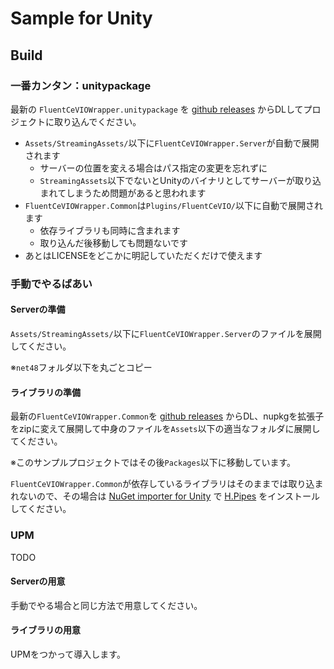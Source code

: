 # Sample for Unity

## Build

### 一番カンタン：unitypackage

最新の `FluentCeVIOWrapper.unitypackage` を [github releases](https://github.com/InuInu2022/FluentCeVIOWrapper/releases) からDLしてプロジェクトに取り込んでください。

- `Assets/StreamingAssets/`以下に`FluentCeVIOWrapper.Server`が自動で展開されます
  - サーバーの位置を変える場合はパス指定の変更を忘れずに
  - `StreamingAssets`以下でないとUnityのバイナリとしてサーバーが取り込まれてしまうため問題があると思われます
- `FluentCeVIOWrapper.Common`は`Plugins/FluentCeVIO/`以下に自動で展開されます
  - 依存ライブラリも同時に含まれます
  - 取り込んだ後移動しても問題ないです
- あとはLICENSEをどこかに明記していただくだけで使えます

### 手動でやるばあい

#### Serverの準備

`Assets/StreamingAssets/`以下に`FluentCeVIOWrapper.Server`のファイルを展開してください。

※`net48`フォルダ以下を丸ごとコピー

#### ライブラリの準備

最新の`FluentCeVIOWrapper.Common`を [github releases](https://github.com/InuInu2022/FluentCeVIOWrapper/releases) からDL、nupkgを拡張子をzipに変えて展開して中身のファイルを`Assets`以下の適当なフォルダに展開してください。

※このサンプルプロジェクトではその後`Packages`以下に移動しています。

`FluentCeVIOWrapper.Common`が依存しているライブラリはそのままでは取り込まれないので、その場合は
[NuGet importer for Unity](https://github.com/kumaS-nu/NuGet-importer-for-Unity) で [H.Pipes](https://github.com/HavenDV/H.Pipes) をインストールしてください。

### UPM

TODO

#### Serverの用意

手動でやる場合と同じ方法で用意してください。

#### ライブラリの用意

UPMをつかって導入します。
